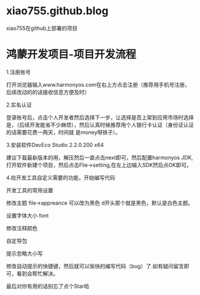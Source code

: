 # xiao755.github.blog

xiao755在github上部署的项目

# 鸿蒙开发项目-项目开发流程

1.注册账号

打开浏览器输入www.harmonyos.com在右上方点击注册（推荐用手机号注册，后续改动的的话接收信息方便及时）

2.实名认证

登录账号后，点击个人开发者然后选择下一步，让选择是否上架到应用市场时选择是，（后续开发能省不少麻烦），然后认真时候推荐用个人银行卡认证（身份证认证的话需要花费一两天，时间就
是money呀铁子）。

3.安装软件DevEco Studio 2.2.0.200 x64

建议下载最新版本的用，解压然后一直点击next即可，然后配置harmonyos JDK,打开软件新建个项目，然后点击Flie->setting,在左上边输入SDK然后点OK即可。

4.给开发工具自定义需要的功能，开始编写代码

开发工具的常用设置

修改主题 file->appreance 可以改为黑色 d开头那个就是黑色，默认是白色主题。

设置字体大小 font

修改注释颜色

自定导包

提示忽略大小写

修改自动提示的快捷键，然后就可以愉快的编写代码（bug）了.如有疑问留言即可，看到会帮忙解决。

最后对你有用的话别忘了点个Star哈
